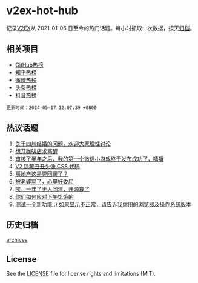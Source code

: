 # v2ex-hot-hub

 记录[V2EX](https://www.v2ex.com/)从 2021-01-06 日至今的热门话题。每小时抓取一次数据，按天[归档](archives)。
 
 ## 相关项目

- [GitHub热榜](https://github.com/it985/github-hot-hub)
- [知乎热榜](https://github.com/it985/zhihu-hot-hub)
- [微博热榜](https://github.com/it985/weibo-hot-hub)
- [头条热榜](https://github.com/it985/toutiao-hot-hub)
- [抖音热榜](https://github.com/it985/douyin-hot-hub)


 `更新时间：2024-05-17 12:07:39 +0800`

## 热议话题

1. [关于四川结婚的问题，欢迎大家理性讨论](https://www.v2ex.com/t/1041505)
1. [想开咖啡店求骂醒](https://www.v2ex.com/t/1041377)
1. [审核了半年之后，我的第一个微信小游戏终于发布成功了，嘻嘻](https://www.v2ex.com/t/1041391)
1. [V2 隐藏丑丑头像 CSS 代码](https://www.v2ex.com/t/1041354)
1. [房地产这是要回暖了？](https://www.v2ex.com/t/1041514)
1. [被老婆骂了，心里好委屈](https://www.v2ex.com/t/1041530)
1. [唉，一年了无人问津，开源算了](https://www.v2ex.com/t/1041478)
1. [你们如何应对下午饥饿的](https://www.v2ex.com/t/1041384)
1. [测试一个新功能 :) 如果显示不正常，请告诉我你用的浏览器及操作系统版本](https://www.v2ex.com/t/1041401)

## 历史归档

[archives](archives)

## License

See the [LICENSE](LICENSE) file for license rights and limitations (MIT).
